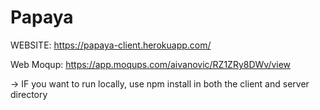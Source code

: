# Papaya

WEBSITE: https://papaya-client.herokuapp.com/ 

Web Moqup: https://app.moqups.com/aivanovic/RZ1ZRy8DWv/view 

-> IF you want to run locally, use npm install in both the client and server directory 

